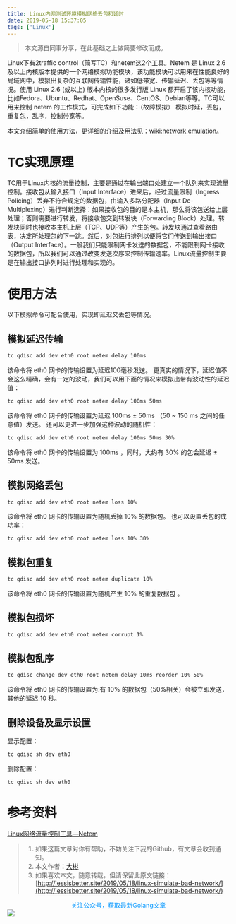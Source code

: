 ```yaml
---
title: Linux内网测试环境模拟网络丢包和延时
date: 2019-05-18 15:37:05
tags: ['Linux']
---
```




> 本文源自同事分享，在此基础之上做简要修改而成。

Linux下有2traffic control（简写TC）和netem这2个工具。Netem 是 Linux 2.6 及以上内核版本提供的一个网络模拟功能模块，该功能模块可以用来在性能良好的局域网中，模拟出复杂的互联网传输性能，诸如低带宽、传输延迟、丢包等等情况。使用 Linux 2.6 (或以上) 版本内核的很多发行版 Linux 都开启了该内核功能，比如Fedora、Ubuntu、Redhat、OpenSuse、CentOS、Debian等等。TC可以用来控制 netem 的工作模式，可完成如下功能：（故障模拟） 模拟时延，丢包，重复包，乱序，控制带宽等。

本文介绍简单的使用方法，更详细的介绍及用法见：[wiki:network emulation](<https://wiki.linuxfoundation.org/networking/netem>)。

# TC实现原理

TC用于Linux内核的流量控制，主要是通过在输出端口处建立一个队列来实现流量控制。接收包从输入接口（Input Interface）进来后，经过流量限制（Ingress Policing）丢弃不符合规定的数据包，由输入多路分配器（Input De-Multiplexing）进行判断选择：如果接收包的目的是本主机，那么将该包送给上层处理；否则需要进行转发，将接收包交到转发块（Forwarding Block）处理。转发块同时也接收本主机上层（TCP、UDP等）产生的包。转发块通过查看路由表，决定所处理包的下一跳。然后，对包进行排列以便将它们传送到输出接口（Output Interface）。一般我们只能限制网卡发送的数据包，不能限制网卡接收的数据包，所以我们可以通过改变发送次序来控制传输速率。Linux流量控制主要是在输出接口排列时进行处理和实现的。

# 使用方法

以下模拟命令可配合使用，实现即延迟又丢包等情况。

## 模拟延迟传输

```bash
tc qdisc add dev eth0 root netem delay 100ms
```

该命令将 eth0 网卡的传输设置为延迟100毫秒发送。
更真实的情况下，延迟值不会这么精确，会有一定的波动，我们可以用下面的情况来模拟出带有波动性的延迟值：

````bash
tc qdisc add dev eth0 root netem delay 100ms 50ms
````

该命令将 eth0 网卡的传输设置为延迟 100ms ± 50ms （50 ~ 150 ms 之间的任意值）发送。
还可以更进一步加强这种波动的随机性：

```bash
tc qdisc add dev eth0 root netem delay 100ms 50ms 30%
```

该命令将 eth0 网卡的传输设置为 100ms ，同时，大约有 30% 的包会延迟 ± 50ms 发送。
　　

## 模拟网络丢包

```bash
tc qdisc add dev eth0 root netem loss 10%
```

该命令将 eth0 网卡的传输设置为随机丢掉 10% 的数据包。
也可以设置丢包的成功率：

```bash
tc qdisc add dev eth0 root netem loss 10% 30%
```

## 模拟包重复

```bash
tc qdisc add dev eth0 root netem duplicate 10%
```

该命令将 eth0 网卡的传输设置为随机产生 10% 的重复数据包 。

## 模拟包损坏

```bash
tc qdisc add dev eth0 root netem corrupt 1%
```

## 模拟包乱序

```bash
tc qdisc change dev eth0 root netem delay 10ms reorder 10% 50%
```

该命令将 eth0 网卡的传输设置为:有 10% 的数据包（50%相关）会被立即发送，其他的延迟 10 秒。

## 删除设备及显示设置

显示配置：

```bash
tc qdisc sh dev eth0
```

删除配置：

```bash
tc qdisc sh dev eth0
```

# 参考资料

[Linux网络流量控制工具—Netem](<https://www.cnblogs.com/fsw-blog/p/4788036.html>)


> 1. 如果这篇文章对你有帮助，不妨关注下我的Github，有文章会收到通知。
> 2. 本文作者：[大彬](http://lessisbetter.site/about/)
> 3. 如果喜欢本文，随意转载，但请保留此原文链接：[http://lessisbetter.site/2019/05/18/linux-simulate-bad-network/](http://lessisbetter.site/2019/05/18/linux-simulate-bad-network/)

<div style="color:#0096FF; text-align:center">关注公众号，获取最新Golang文章</div>
<img src="http://img.lessisbetter.site/2019-01-article_qrcode.jpg" style="border:0"  align=center />